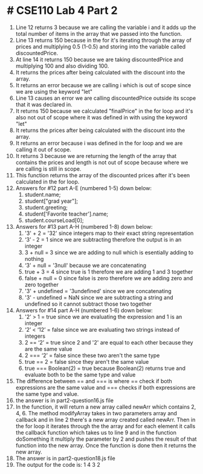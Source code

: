 # # CSE110 Lab 4 Part 2
1. Line 12 returns 3 because we are calling the variable i and it adds up the total number of items in the array that we passed into the function.
2. Line 13 returns 150 because in the for it's iterating through the array of prices and multiplying 0.5 (1-0.5) and storing into the variable called discountedPrice.
3. At line 14 it returns 150 because we are taking discountedPrice and multiplying 100 and also dividing 100. 
4. It returns the prices after being calculated with the discount into the array. 
5. It returns an error because we are calling i which is out of scope since we are using the keyword "let"
6. Line 13 causes an error we are calling discountedPrice outside its scope that it was declared in.
7. It returns 150 because we calculated "finalPrice" in the for loop and it's also not out of scope where it was defined in with using the keyword "let"
8. It returns the prices after being calculated with the discount into the array. 
9. It returns an error because i was defined in the for loop and we are calling it out of scope. 
10. It returns 3 because we are returning the length of the array that contains the prices and length is not out of scope because where we are calling is still in scope.
11. This function returns the array of the discounted prices after it's been calculated in the for loop.
12. Answers for #12 part A-E (numbered 1-5) down below:
    1. student.name; 
    2. student["grad year"];
    3. student.greeting;
    4. student['Favorite teacher'].name;
    5. student.courseLoad[0];
13. Answers for #13 part A-H (numbered 1-8) down below:
    1.  '3' + 2 = '32' since integers map to their exact string representation
    2.  ‘3’ - 2 = 1 since we are subtracting therefore the output is in an integer
    3.  3 + null = 3 since we are adding to null which is esentially adding to nothing
    4.  ‘3’ + null = '3null' because we are concatenating 
    5.  true + 3 = 4 since true is 1 therefore we are adding 1 and 3 together 
    6.  false + null = 0 since false is zero therefore we are adding zero and zero together
    7.  '3' + undefined = '3undefined' since we are concatenating 
    8.  '3' - undefined = NaN since we are subtracting a string and undefined so it cannot subtract those two together
14. Answers for #14 part A-H (numbered 1-6) down below:
    1.  '2’ > 1 = true since we are evaluating the expression and 1 is an integer
    2.  ‘2’ < ‘12’ = false since we are evaluating two strings instead of integers
    3.  2 == ‘2’ = true since 2 and '2' are equal to each other because they are the same value 
    4.  2 === ‘2’ = false since these two aren't the same type
    5.  true == 2 = false since they aren't the same value
    6.  true === Boolean(2) = true because Boolean(2) returns true and evaluate both to be the same type and value
15. The difference between == and === is where == check if both expressions are the same value and === checks if both expressions are the same type and value.
16. the answer is in part2-question16.js file 
17. In the function, it will return a new array called newArr which contains 2, 4, 6. The method modifyArray takes in two parameters array and callback and in line 2 there's a new array created called newArr. Then in the for loop it iterates through the the array and for each element it calls the callback function which takes us to line 9 and in the function doSomething it multiply the parameter by 2 and pushes the result of that function into the new array. Once the function is done then it returns the new array.
18. The answer is in part2-question18.js file
19. The output for the code is: 1 4 3 2 

